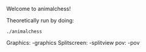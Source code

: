 Welcome to animalchess!

Theoretically run by doing:
```
./animalchess
```

Graphics: -graphics
Splitscreen: -splitview
pov: -pov
